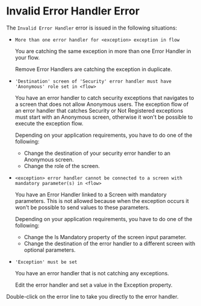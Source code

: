 # Invalid Error Handler Error

The `Invalid Error Handler` error is issued in the following situations:

* `More than one error handler for <exception> exception in flow`

  You are catching the same exception in more than one Error Handler in your flow.

  Remove Error Handlers are catching the exception in duplicate.

* `'Destination' screen of 'Security' error handler must have 'Anonymous' role set in <flow>`

  You have an error handler to catch security exceptions that navigates to a screen that does not allow Anonymous users. The exception flow of an error handler that catches Security or Not Registered exceptions must start with an Anonymous screen, otherwise it won't be possible to execute the exception flow.

  Depending on your application requirements, you have to do one of the following:

  * Change the destination of your security error handler to an Anonymous screen.
  * Change the role of the screen.

* `<exception> error handler cannot be connected to a screen with mandatory parameter(s) in <flow>`

  You have an Error Handler linked to a Screen with mandatory parameters. This is not allowed because when the exception occurs it won't be possible to send values to these parameters.

  Depending on your application requirements, you have to do one of the following:

  * Change the Is Mandatory property of the screen input parameter.
  * Change the destination of the error handler to a different screen with optional parameters.

* `'Exception' must be set`

  You have an error handler that is not catching any exceptions.

  Edit the error handler and set a value in the Exception property.

Double-click on the error line to take you directly to the error handler.

